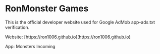 # RonMonster Games

This is the official developer website used for Google AdMob app-ads.txt verification.

Website: [https://ron1006.github.io](https://ron1006.github.io)

App: Monsters Incoming
